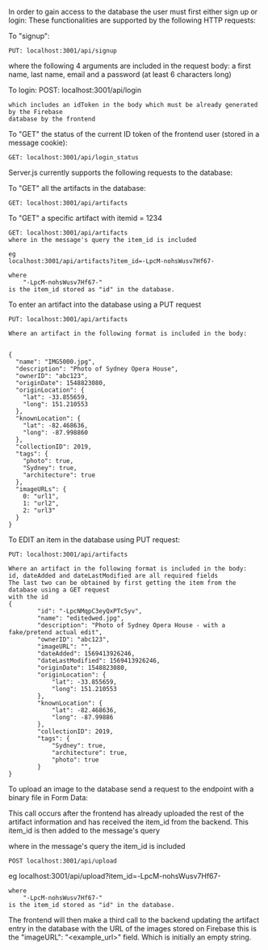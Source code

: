 In order to gain access to the database the user must first either sign up or login:
These functionalities are supported by the following HTTP requests:

To "signup":

    PUT: localhost:3001/api/signup

where the following 4 arguments are included in the request body:
    a first name, last name, email and a password (at least 6 characters long)

To login:
    POST: localhost:3001/api/login

    which includes an idToken in the body which must be already generated by the Firebase
    database by the frontend

To "GET" the status of the current ID token of the frontend user (stored in a message cookie):

    GET: localhost:3001/api/login_status



Server.js currently supports the following requests to the database:


To "GET" all the artifacts in the database:

    GET: localhost:3001/api/artifacts

To "GET" a specific artifact with itemid = 1234

    GET: localhost:3001/api/artifacts
    where in the message's query the item_id is included

    eg
    localhost:3001/api/artifacts?item_id=-LpcM-nohsWusv7Hf67-

    where
        "-LpcM-nohsWusv7Hf67-"
    is the item_id stored as "id" in the database.


To enter an artifact into the database using a PUT request

    PUT: localhost:3001/api/artifacts

    Where an artifact in the following format is included in the body:


    {
      "name": "IMG5000.jpg",
      "description": "Photo of Sydney Opera House",
      "ownerID": "abc123",
      "originDate": 1548823080,
      "originLocation": {
        "lat": -33.855659,
        "long": 151.210553
      },
      "knownLocation": {
        "lat": -82.468636,
        "long": -87.998860
      },
      "collectionID": 2019,
      "tags": {
        "photo": true,
        "Sydney": true,
        "architecture": true
      },
      "imageURLs": {
        0: "url1",
        1: "url2",
        2: "url3"
      }
    }

To EDIT an item in the database using PUT request:

    PUT: localhost:3001/api/artifacts

    Where an artifact in the following format is included in the body:
    id, dateAdded and dateLastModified are all required fields
    The last two can be obtained by first getting the item from the database using a GET request
    with the id
    {
            "id": "-LpcNMqpC3eyQxPTc5yv",
            "name": "editedwed.jpg",
            "description": "Photo of Sydney Opera House - with a fake/pretend actual edit",
            "ownerID": "abc123",
            "imageURL": "",
            "dateAdded": 1569413926246,
            "dateLastModified": 1569413926246,
            "originDate": 1548823080,
            "originLocation": {
                "lat": -33.855659,
                "long": 151.210553
            },
            "knownLocation": {
                "lat": -82.468636,
                "long": -87.99886
            },
            "collectionID": 2019,
            "tags": {
                "Sydney": true,
                "architecture": true,
                "photo": true
            }
    }

To upload an image to the database send a request to the endpoint with a binary file in Form Data:

This call occurs after the frontend has already uploaded the rest of the artifact information and has
received the item_id from the backend.
This item_id is then added to the message's query

where in the message's query the item_id is included

    POST localhost:3001/api/upload

eg
    localhost:3001/api/upload?item_id=-LpcM-nohsWusv7Hf67-

    where
        "-LpcM-nohsWusv7Hf67-"
    is the item_id stored as "id" in the database.    

The frontend will then make a third call to the backend updating the artifact entry in the database with
the URL of the images stored on Firebase this is the "imageURL": "<example_url>" field. Which is initially
an empty string.



